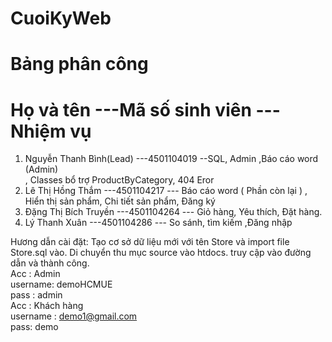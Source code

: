# CuoiKyWeb

# Bảng phân công 

# Họ và tên	             ---Mã số sinh viên	    --- Nhiệm vụ
1. Nguyễn Thanh Bình(Lead)	   ---4501104019	    --SQL, Admin ,Báo cáo word (Admin) </br>, Classes bổ trợ ProductByCategory, 404 Eror
2. Lê Thị Hồng Thắm	     ---4501104217	        --- Báo cáo word  ( Phần còn lại ) , Hiển thị sản phẩm, Chi tiết sản phẩm, Đăng ký </br>
3. Đặng Thị Bích Truyền	 ---4501104264	        --- Giỏ hàng, Yêu thích, Đặt hàng. </br>
4. Lý Thanh Xuân	       ---4501104286	        --- So sánh, tìm kiếm ,Đăng nhập </br>

Hương dẫn cài đặt:
Tạo cơ sở dữ liệu mới với tên Store và import file Store.sql vào.
Di chuyển thu mục source vào htdocs.
truy cập vào đường dẫn và thành công.
</br>
Acc : Admin</br>
username: demoHCMUE</br>
pass : admin</br>
Acc : Khách hàng</br>
username : demo1@gmail.com </br>
pass: demo</br>
